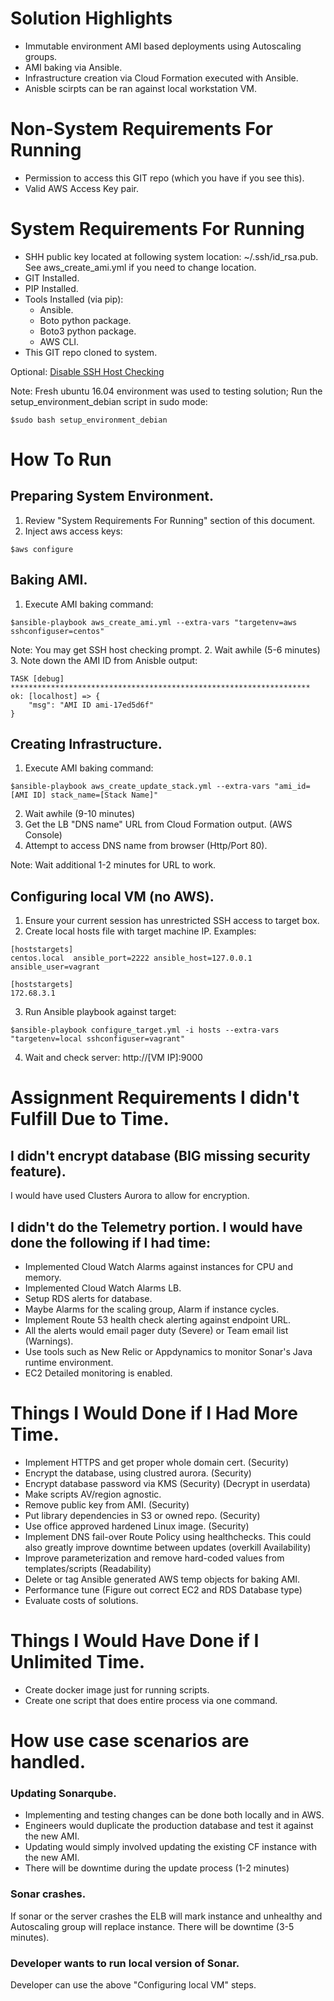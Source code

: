 # Solution Highlights

* Immutable environment AMI based deployments using Autoscaling groups. 
* AMI baking via Ansible.
* Infrastructure creation via Cloud Formation executed with Ansible.
* Anisble scirpts can be ran against local workstation VM.

# Non-System Requirements For Running

* Permission to access this GIT repo (which you have if you see this).
* Valid AWS Access Key pair.

# System Requirements For Running

* SHH public key located at following system location: ~/.ssh/id_rsa.pub. See aws_create_ami.yml if you need to change location.
* GIT Installed.
* PIP Installed.
* Tools Installed (via pip):
  * Ansible.
  * Boto python package.
  * Boto3 python package.
  * AWS CLI.
* This GIT repo cloned to system.
  
Optional:
[Disable SSH Host Checking](http://bencane.com/2013/07/22/ssh-disable-host-checking-for-scripts-automation/)

Note: Fresh ubuntu 16.04 environment was used to testing solution; Run the setup_environment_debian script in sudo mode:
```
$sudo bash setup_environment_debian
```

# How To Run

## Preparing System Environment.
1. Review "System Requirements For Running" section of this document.
2. Inject aws access keys:
```
$aws configure
```

## Baking AMI.

1. Execute AMI baking command:

```
$ansible-playbook aws_create_ami.yml --extra-vars "targetenv=aws sshconfiguser=centos"
```
Note: You may get SSH host checking prompt.
2. Wait awhile (5-6 minutes)
3. Note down the AMI ID from Anisble output:
```
TASK [debug] *******************************************************************
ok: [localhost] => {
    "msg": "AMI ID ami-17ed5d6f"
}
```

## Creating Infrastructure.

1. Execute AMI baking command:
```
$ansible-playbook aws_create_update_stack.yml --extra-vars "ami_id=[AMI ID] stack_name=[Stack Name]"
```
2. Wait awhile (9-10 minutes)
3. Get the LB "DNS name" URL from Cloud Formation output. (AWS Console)
4. Attempt to access DNS name from browser (Http/Port 80).

Note: Wait additional 1-2 minutes for URL to work.

## Configuring local VM (no AWS).

1. Ensure your current session has unrestricted SSH access to target box.
2. Create local hosts file with target machine IP. Examples:
```
[hoststargets]
centos.local  ansible_port=2222 ansible_host=127.0.0.1  ansible_user=vagrant
```
```
[hoststargets]
172.68.3.1
```
3. Run Ansible playbook against target:
```
$ansible-playbook configure_target.yml -i hosts --extra-vars "targetenv=local sshconfiguser=vagrant"
```
4. Wait and check server: http://[VM IP]:9000

# Assignment Requirements I didn't Fulfill Due to Time.

## I didn't encrypt database (BIG missing security feature).
I would have used Clusters Aurora to allow for encryption.

## I didn't do the Telemetry portion. I would have done the following if I had time:
* Implemented Cloud Watch Alarms against instances for CPU and memory. 
* Implemented Cloud Watch Alarms LB.
* Setup RDS alerts for database.
* Maybe Alarms for the scaling group, Alarm if instance cycles.
* Implement Route 53 health check alerting against endpoint URL. 
* All the alerts would email pager duty (Severe) or Team email list (Warnings).
* Use tools such as New Relic or Appdynamics to monitor Sonar's Java runtime environment.
* EC2 Detailed monitoring is enabled.

# Things I Would Done if I Had More Time.

* Implement HTTPS and get proper whole domain cert. (Security)
* Encrypt the database, using clustred aurora. (Security)
* Encrypt database password via KMS (Security) (Decrypt in userdata)
* Make scripts AV/region agnostic.
* Remove public key from AMI. (Security)
* Put library dependencies in S3 or owned repo. (Security)
* Use office approved hardened Linux image. (Security)
* Implement DNS fail-over Route Policy using healthchecks. This could also greatly improve downtime between updates (overkill Availability) 
* Improve parameterization and remove hard-coded values from templates/scripts (Readability)
* Delete or tag Ansible generated AWS temp objects for baking AMI.
* Performance tune (Figure out correct EC2 and RDS Database type)
* Evaluate costs of solutions.

# Things I Would Have Done if I Unlimited Time.
* Create docker image just for running scripts.
* Create one script that does entire process via one command.

# How use case scenarios are handled.

### Updating Sonarqube.

* Implementing and testing changes can be done both locally and in AWS.
* Engineers would duplicate the production database and test it against the new AMI.
* Updating would simply involved updating the existing CF instance with the new AMI.
* There will be downtime during the update process (1-2 minutes)

### Sonar crashes.

If sonar or the server crashes the ELB will mark instance and unhealthy and Autoscaling group will replace instance. There will be downtime (3-5 minutes).

### Developer wants to run local version of Sonar.

Developer can use the above "Configuring local VM" steps.
